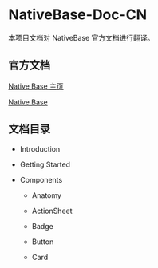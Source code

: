 # NativeBase-Doc-CN

本项目文档对 NativeBase 官方文档进行翻译。

## 官方文档

[Native Base 主页](http://nativebase.io)

[Native Base](http://nativebase.io/docs/v2.0.0/)

## 文档目录

* Introduction

* Getting Started

* Components

    * Anatomy

    * ActionSheet

    * Badge

    * Button

    * Card
    

